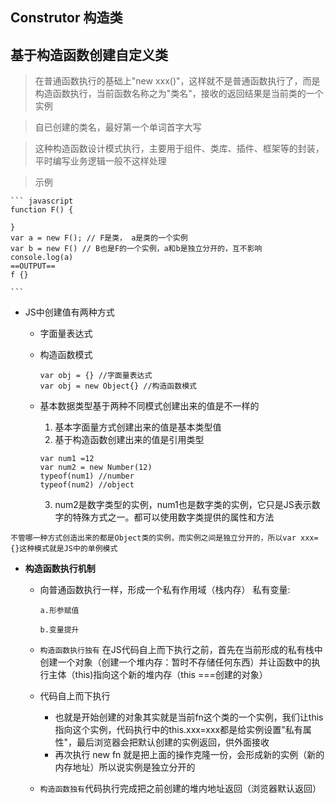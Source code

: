 ## **Construtor 构造类**

## 基于构造函数创建自定义类

> 在普通函数执行的基础上"new xxx()"，这样就不是普通函数执行了，而是构造函数执行，当前函数名称之为"类名"，接收的返回结果是当前类的一个实例

>  自已创建的类名，最好第一个单词首字大写

> 这种构造函数设计模式执行，主要用于组件、类库、插件、框架等的封装，平时编写业务逻辑一般不这样处理

> 示例

    ``` javascript
    function F() {

    }
    var a = new F(); // F是类， a是类的一个实例
    var b = new F() // B也是F的一个实例，a和b是独立分开的，互不影响
    console.log(a)
    ==OUTPUT==
    f {}

    ```

- JS中创建值有两种方式

    + 字面量表达式
    + 构造函数模式

        ```
        var obj = {} //字面量表达式
        var obj = new Object{} //构造函数模式
        ```
     + 基本数据类型基于两种不同模式创建出来的值是不一样的

        1. 基本字面量方式创建出来的值是基本类型值
        2. 基于构造函数创建出来的值是引用类型
        ```
        var num1 =12
        var num2 = new Number(12)
        typeof(num1) //number
        typeof(num2) //object
        ```
        3. num2是数字类型的实例，num1也是数字类的实例，它只是JS表示数字的特殊方式之一。都可以使用数字类提供的属性和方法

 `不管哪一种方式创造出来的都是Object类的实例，而实例之间是独立分开的，所以var xxx={}这种模式就是JS中的单例模式`


- **构造函数执行机制**

    + 向普通函数执行一样，形成一个私有作用域（栈内存）
          私有变量:

          a.形参赋值

          b.变量提升
    + `构造函数执行独有` 在JS代码自上而下执行之前，首先在当前形成的私有栈中创建一个对象（创建一个堆内存：暂时不存储任何东西）并让函数中的执行主体（this)指向这个新的堆内存（this ===创建的对象）
    + 代码自上而下执行
        -  也就是开始创建的对象其实就是当前fn这个类的一个实例，我们让this指向这个实例，代码执行中的this.xxx=xxx都是给实例设置"私有属性"，最后浏览器会把默认创建的实例返回，供外面接收
        -  再次执行 new fn 就是把上面的操作克隆一份，会形成新的实例（新的内存地址）所以说实例是独立分开的
    + `构造函数独有`代码执行完成把之前创建的堆内地址返回（浏览器默认返回）






